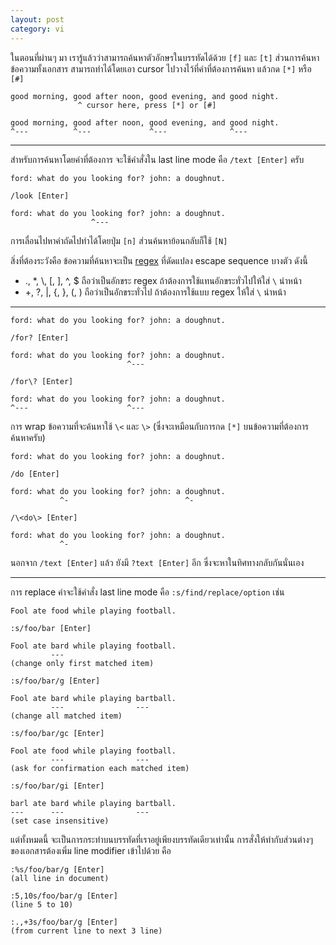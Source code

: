 ```yaml
---
layout: post
category: vi
---
```


ในตอนที่ผ่านๆ มา เรารู้แล้วว่าสามารถค้นหาตัวอักษรในบรรทัดได้ด้วย `[f]` และ `[t]` ส่วนการค้นหาข้อความทั้งเอกสาร สามารถทำได้โดยเอา cursor ไปวางไว้ที่คำที่ต้องการค้นหา แล้วกด `[*]` หรือ `[#]`

    good morning, good after noon, good evening, and good night.
                   ^ cursor here, press [*] or [#]

    good morning, good after noon, good evening, and good night.
    ^---          ^---             ^---              ^---

---

สำหรับการค้นหาโดยคำที่ต้องการ จะใช้คำสั่งใน last line mode คือ `/text [Enter]` ครับ

    ford: what do you looking for? john: a doughnut.

    /look [Enter]

    ford: what do you looking for? john: a doughnut.
                      ^---

การเลื่อนไปหาคำถัดไปทำได้โดยปุ่ม `[n]` ส่วนค้นหาย้อนกลับก็ใช้ `[N]`

สิ่งที่ต้องระวังคือ ข้อความที่ค้นหาจะเป็น [regex](http://tutor0x.blogspot.com/2011/11/misc.html) ที่ดัดแปลง escape sequence บางตัว ดังนี้

- ., \*, \\, \[, \], ^, $ ถือว่าเป็นอักขระ regex ถ้าต้องการใช้แทนอักขระทั่วไปให้ใส่ `\` นำหน้า
- +, ?, |, {, }, (, ) ถือว่าเป็นอักขระทั่วไป ถ้าต้องการใช้แบบ regex ให้ใส่ `\` นำหน้า

---

    ford: what do you looking for? john: a doughnut.

    /for? [Enter]

    ford: what do you looking for? john: a doughnut.
                              ^---

    /for\? [Enter]

    ford: what do you looking for? john: a doughnut.
    ^---                      ^---

การ wrap ข้อความที่จะค้นหาใช้ `\<` และ `\>` (ซึ่งจะเหมือนกับการกด `[*]` บนข้อความที่ต้องการค้นหาครับ)

    ford: what do you looking for? john: a doughnut.

    /do [Enter]

    ford: what do you looking for? john: a doughnut.
               ^-                          ^-

    /\<do\> [Enter]

    ford: what do you looking for? john: a doughnut.
               ^-

นอกจาก `/text [Enter]` แล้ว ยังมี `?text [Enter]` อีก ซึ่งจะหาในทิศทางกลับกันนั่นเอง

---

การ replace คำจะใช้คำสั่ง last line mode คือ `:s/find/replace/option` เช่น

    Fool ate food while playing football.

    :s/foo/bar [Enter]

    Fool ate bard while playing football.
             ---
    (change only first matched item)

    :s/foo/bar/g [Enter]

    Fool ate bard while playing bartball.
             ---                ---
    (change all matched item)

    :s/foo/bar/gc [Enter]

    Fool ate food while playing football.
             ---                ---
    (ask for confirmation each matched item)

    :s/foo/bar/gi [Enter]

    barl ate bard while playing bartball.
    ---      ---                ---
    (set case insensitive)

แต่ทั้งหมดนี้ จะเป็นการกระทำบนบรรทัดที่เราอยู่เพียงบรรทัดเดียวเท่านั้น การสั่งให้ทำกับส่วนต่างๆ ของเอกสารต้องเพิ่ม line modifier เข้าไปด้วย คือ

    :%s/foo/bar/g [Enter]
    (all line in document)

    :5,10s/foo/bar/g [Enter]
    (line 5 to 10)

    :.,+3s/foo/bar/g [Enter]
    (from current line to next 3 line)
